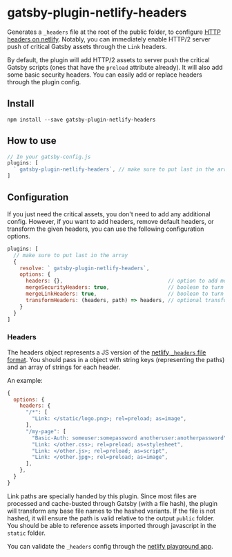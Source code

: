# gatsby-plugin-netlify-headers

Generates a `_headers` file at the root of the public folder, to configure [HTTP headers on netlify](https://www.netlify.com/docs/headers-and-basic-auth/). Notably, you can immediately enable HTTP/2 server push of critical Gatsby assets through the `Link` headers.

By default, the plugin will add HTTP/2 assets to server push the critical Gatsby scripts (ones that have the `preload` attribute already). It will also add some basic security headers. You can easily add or replace headers through the plugin config.

## Install

`npm install --save gatsby-plugin-netlify-headers`

## How to use

```javascript
// In your gatsby-config.js
plugins: [
  ` gatsby-plugin-netlify-headers`, // make sure to put last in the array
]
```

## Configuration

If you just need the critical assets, you don't need to add any additional config. However, if you want to add headers, remove default headers, or transform the given headers, you can use the following configuration options.

```javascript
plugins: [
  // make sure to put last in the array
  {
    resolve: ` gatsby-plugin-netlify-headers`,
    options: {
      headers: {},                                  // option to add more headers. `Link` headers are transformed by the below criteria
      mergeSecurityHeaders: true,                   // boolean to turn off the default security headers
      mergeLinkHeaders: true,                       // boolean to turn off the default gatsby js headers
      transformHeaders: (headers, path) => headers, // optional transform for manipulating headers under each path (e.g.sorting), etc.
    }
  }
]
```

### Headers

The headers object represents a JS version of the [netlify `_headers` file format](https://www.netlify.com/docs/headers-and-basic-auth/). You should pass in a object with string keys (representing the paths) and an array of strings for each header.

An example:

```javascript
{
  options: {
    headers: {
      "/*": [
        "Link: </static/logo.png>; rel=preload; as=image",
      ],
      "/my-page": [
        "Basic-Auth: someuser:somepassword anotheruser:anotherpassword",
        "Link: </other.css>; rel=preload; as=stylesheet",
        "Link: </other.js>; rel=preload; as=script",
        "Link: </other.jpg>; rel=preload; as=image",
      ],
    },
  }
}
````

Link paths are specially handed by this plugin. Since most files are processed and cache-busted through Gatsby (with a file hash), the plugin will transform any base file names to the hashed variants. If the file is not hashed, it will ensure the path is valid relative to the output `public` folder. You should be able to reference assets imported through javascript in the `static` folder.

You can validate the `_headers` config through the [netlify playground app](https://play.netlify.com/headers).
